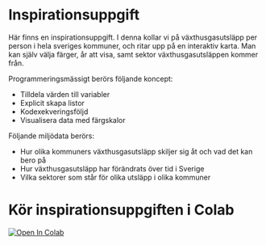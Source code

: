# Inspirationsuppgift

Här finns en inspirationsuppgift. I denna kollar vi på växthusgasutsläpp per person i hela sveriges kommuner, och ritar upp på en interaktiv karta. Man kan själv välja färger, år att visa, samt sektor växthusgasutsläppen kommer från.

Programmeringsmässigt berörs följande koncept:
  - Tilldela värden till variabler
  - Explicit skapa listor
  - Kodexekveringsföljd
  - Visualisera data med färgskalor

Följande miljödata berörs:
  - Hur olika kommuners växthusgasutsläpp skiljer sig åt och vad det kan bero på
  - Hur växthusgasutsläpp har förändrats över tid i Sverige
  - Vilka sektorer som står för olika utsläpp i olika kommuner

# Kör inspirationsuppgiften i Colab

[![Open In Colab](https://colab.research.google.com/assets/colab-badge.svg)](https://colab.research.google.com/github/lunduniversity/schoolprog-satellite/blob/master/exercises/emission_map/utslappskartan.ipynb)

